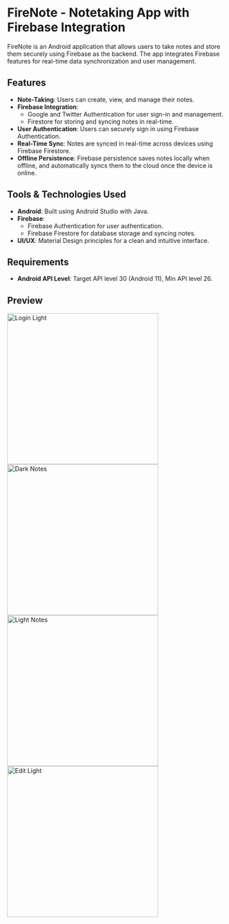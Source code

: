 # FireNote - Notetaking App with Firebase Integration

FireNote is an Android application that allows users to take notes and store them securely using Firebase as the backend. The app integrates Firebase features for real-time data synchronization and user management.

## Features
- **Note-Taking**: Users can create, view, and manage their notes.
- **Firebase Integration**: 
  - Google and Twitter Authentication for user sign-in and management.
  - Firestore for storing and syncing notes in real-time.
- **User Authentication**: Users can securely sign in using Firebase Authentication.
- **Real-Time Sync**: Notes are synced in real-time across devices using Firebase Firestore.
- **Offline Persistence**: Firebase persistence saves notes locally when offline, and automatically syncs them to the cloud once the device is online.

## Tools & Technologies Used
- **Android**: Built using Android Studio with Java.
- **Firebase**: 
  - Firebase Authentication for user authentication.
  - Firebase Firestore for database storage and syncing notes.
- **UI/UX**: Material Design principles for a clean and intuitive interface.

## Requirements
- **Android API Level**: Target API level 30 (Android 11), Min API level 26.

## Preview
<img src="https://github.com/user-attachments/assets/4623a9df-b45b-4c18-9726-a672a071c77a" alt="Login Light" width="350">
<img src="https://github.com/user-attachments/assets/1a56ff44-d33f-4835-8e98-445fcaeebdb1" alt="Dark Notes" width="350">
<img src="https://github.com/user-attachments/assets/3e740522-947a-4336-934d-da6b4071afec" alt="Light Notes" width="350">
<img src="https://github.com/user-attachments/assets/ce68e449-fbab-4261-a120-13ec189cafab" alt="Edit Light" width="350">
